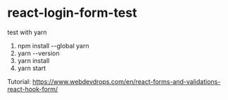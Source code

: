 # react-login-form-test
test with yarn

<ol>
  <li>npm install --global yarn</li>
  <li>yarn --version</li>
  <li>yarn install</li>
  <li>yarn start</li>
</ol>

Tutorial: https://www.webdevdrops.com/en/react-forms-and-validations-react-hook-form/
